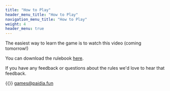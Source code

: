 ```yaml
---
title: "How to Play"
header_menu_title: "How to Play"
navigation_menu_title: "How to Play"
weight: 4
header_menu: true
---
```


The easiest way to learn the game is to watch this video (coming tomorrow!)

You can download the rulebook [here](https://drive.google.com/file/d/14Nng7MsOQp2H0pkIXKGODv16xZxWK8lO/view?usp=sharing).

If you have any feedback or questions about the rules we'd love to hear that feedback.  

{{<icon class="fa fa-envelope">}}&nbsp;[games@paidia.fun](mailto:games@paidia.fun)


